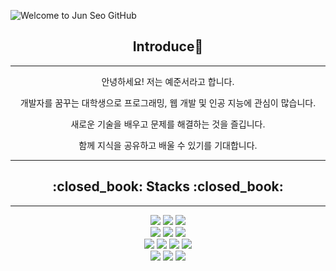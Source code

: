 ![Welcome to Jun Seo GitHub](https://capsule-render.vercel.app/api?type=slice&color=auto&height=250&text=Welcome👋&fontAlign=70&rotate=13&fontAlignY=25&desc=Jun%20Seo%20GitHub&descAlign=70&descAlignY=44&descColor=000000&fontSize=60)
<div align="center"><h2>Introduce👋</h2></div>
<hr>
<p align="center">안녕하세요! 저는 예준서라고 합니다.</p>
<p align="center">개발자를 꿈꾸는 대학생으로 프로그래밍, 웹 개발 및 인공 지능에 관심이 많습니다.</p>
<p align="center">새로운 기술을 배우고 문제를 해결하는 것을 즐깁니다.</p>
<p align="center">함께 지식을 공유하고 배울 수 있기를 기대합니다.</p>
<hr>
<div align="center"><h2>:closed_book: Stacks :closed_book: </h2></div>
<hr>
<div align=center> 
  <img src="https://img.shields.io/badge/java-007396?style=for-the-badge&logo=java&logoColor=white"> 
  <img src="https://img.shields.io/badge/python-3776AB?style=for-the-badge&logo=python&logoColor=white"> 
  <img src="https://img.shields.io/badge/html5-E34F26?style=for-the-badge&logo=html5&logoColor=white"> 

  <br>
  
  <img src="https://img.shields.io/badge/css-1572B6?style=for-the-badge&logo=css3&logoColor=white"> 
  <img src="https://img.shields.io/badge/javascript-F7DF1E?style=for-the-badge&logo=javascript&logoColor=black"> 
  <img src="https://img.shields.io/badge/jquery-0769AD?style=for-the-badge&logo=jquery&logoColor=white">
  <br>
  
  <img src="https://img.shields.io/badge/oracle-F80000?style=for-the-badge&logo=oracle&logoColor=white">
  <img src="https://img.shields.io/badge/node.js-339933?style=for-the-badge&logo=Node.js&logoColor=white">
  <img src="https://img.shields.io/badge/node.js-339933?style=for-the-badge&logo=Node.js&logoColor=white">
  <img src="https://img.shields.io/badge/spring-6DB33F?style=for-the-badge&logo=spring&logoColor=white"> 

  <br>
  <img src="https://img.shields.io/badge/apache tomcat-F8DC75?style=for-the-badge&logo=apachetomcat&logoColor=white">
  <img src="https://img.shields.io/badge/github-181717?style=for-the-badge&logo=github&logoColor=white">
  <img src="https://img.shields.io/badge/git-F05032?style=for-the-badge&logo=git&logoColor=white">
  <br>
  


  
</div>

